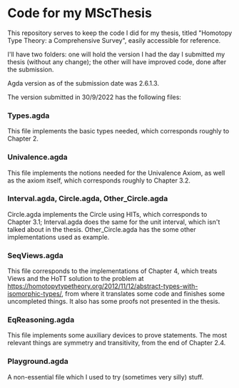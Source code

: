 # Code for my MScThesis

This repository serves to keep the code I did for my thesis, titled "Homotopy Type Theory: a Comprehensive Survey", easily accessible for reference.

I'll have two folders: one will hold the version I had the day I submitted my thesis (without any change); the other will have improved code, done after the submission.

Agda version as of the submission date was 2.6.1.3.

The version submitted in 30/9/2022 has the following files:

### Types.agda
This file implements the basic types needed, which corresponds roughly to Chapter 2.

### Univalence.agda
This file implements the notions needed for the Univalence Axiom, as well as the axiom itself, which corresponds roughly to Chapter 3.2.

### Interval.agda, Circle.agda, Other_Circle.agda
Circle.agda implements the Circle using HITs, which corresponds to Chapter 3.1; Interval.agda does the same for the unit interval, which isn't talked about in the thesis. Other_Circle.agda has the some other implementations used as example.

### SeqViews.agda
This file corresponds to the implementations of Chapter 4, which treats Views and the HoTT solution to the problem at https://homotopytypetheory.org/2012/11/12/abstract-types-with-isomorphic-types/, from where it translates some code and finishes some uncompleted things.
It also has some proofs not presented in the thesis.


### EqReasoning.agda
This file implements some auxiliary devices to prove statements. The most relevant things are symmetry and transitivity, from the end of Chapter 2.4.

### Playground.agda
A non-essential file which I used to try (sometimes very silly) stuff.
